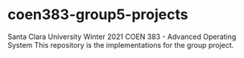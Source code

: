 # coen383-group5-projects
  Santa Clara University
  Winter 2021
  COEN 383 - Advanced Operating System
  This repository is the implementations for the group project. 
